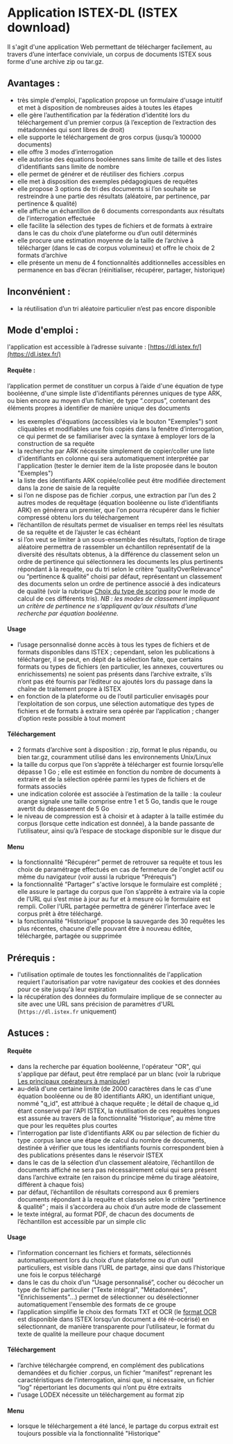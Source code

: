 # Application ISTEX-DL \(ISTEX download\)

Il s'agit d'une application Web permettant de télécharger facilement, au travers d’une interface conviviale, un corpus de documents ISTEX sous forme d'une archive zip ou tar.gz.

## **Avantages :**

* très simple d'emploi, l'application propose un formulaire d'usage intuitif et met à disposition de nombreuses aides à toutes les étapes
* elle gère l’authentification par la fédération d’identité lors du téléchargement d'un premier corpus \(à l’exception de l’extraction des métadonnées qui sont libres de droit\)
* elle supporte le téléchargement de gros corpus \(jusqu’à 100000 documents\)
* elle offre 3 modes d’interrogation
* elle autorise des équations booléennes sans limite de taille et des listes d’identifiants sans limite de nombre
* elle permet de générer et de réutiliser des fichiers .corpus
* elle met à disposition des exemples pédagogiques de requêtes
* elle propose 3 options de tri des documents si l’on souhaite se restreindre à une partie des résultats \(aléatoire, par pertinence, par pertinence & qualité\)
* elle affiche un échantillon de 6 documents correspondants aux résultats de l’interrogation effectuée
* elle facilite la sélection des types de fichiers et de formats à extraire dans le cas du choix d’une plateforme ou d’un outil déterminés
* elle procure une estimation moyenne de la taille de l’archive à télécharger \(dans le cas de corpus volumineux\) et offre le choix de 2 formats d’archive
* elle présente un menu de 4 fonctionnalités additionnelles accessibles en permanence en bas d’écran \(réinitialiser, récupérer, partager, historique\)

## **Inconvénient :**

* la réutilisation d’un tri aléatoire particulier n’est pas encore disponible

## **Mode d'emploi :** 

l'application est accessible à l’adresse suivante : [https://dl.istex.fr/](https://dl.istex.fr/)

#### ‌Requête : 

l’application permet de constituer un corpus à l’aide d'une équation de type booléenne, d'une simple liste d'identifiants pérennes uniques de type ARK, ou bien encore au moyen d’un fichier, de type “.corpus”, contenant des éléments propres à identifier de manière unique des documents

* les exemples d'équations \(accessibles via le bouton "Exemples"\) sont cliquables et modifiables une fois copiés dans la fenêtre d’interrogation, ce qui permet de se familiariser avec la syntaxe à employer lors de la construction de sa requête
* la recherche par ARK nécessite simplement de copier/coller une liste d'identifiants en colonne qui sera automatiquement interprétée par l'application \(tester le dernier item de la liste proposée dans le bouton "Exemples"\)
* la liste des identifiants ARK copiée/collée peut être modifiée directement dans la zone de saisie de la requête
* si l’on ne dispose pas de fichier .corpus, une extraction par l’un des 2 autres modes de requêtage \(équation booléenne ou liste d’identifiants ARK\) en générera un premier, que l'on pourra récupérer dans le fichier compressé obtenu lors du téléchargement
* l’échantillon de résultats permet de visualiser en temps réel les résultats de sa requête et de l’ajuster le cas échéant
* si l’on veut se limiter à un sous-ensemble des résultats, l’option de tirage aléatoire permettra de rassembler un échantillon représentatif de la diversité des résultats obtenus, à la différence du classement selon un ordre de pertinence qui sélectionnera les documents les plus pertinents répondant à la requête, ou du tri selon le critère “qualityOverRelevance” ou “pertinence & qualité” choisi par défaut, représentant un classement des documents selon un ordre de pertinence associé à des indicateurs de qualité \(voir la rubrique [Choix du type de scoring](../../api/results/scoring.md) pour le mode de calcul de ces différents tris\). _NB : les modes de classement impliquant un critère de pertinence ne s’appliquent qu’aux résultats d’une recherche par équation booléenne._

#### Usage

* l’usage personnalisé donne accès à tous les types de fichiers et de formats disponibles dans ISTEX ; cependant, selon les publications à télécharger, il se peut, en dépit de la sélection faite, que certains formats ou types de fichiers \(en particulier, les annexes, couvertures ou enrichissements\) ne soient pas présents dans l’archive extraite, s’ils n’ont pas été fournis par l’éditeur ou ajoutés lors du passage dans la chaîne de traitement propre à ISTEX
* en fonction de la plateforme ou de l’outil particulier envisagés pour l’exploitation de son corpus, une sélection automatique des types de fichiers et de formats à extraire sera opérée par l’application ; changer d’option reste possible à tout moment

#### Téléchargement

* 2 formats d’archive sont à disposition : zip, format le plus répandu, ou bien tar.gz, couramment utilisé dans les environnements Unix/Linux
* la taille du corpus que l’on s’apprête à télécharger est fournie lorsqu’elle dépasse 1 Go ; elle est estimée en fonction du nombre de documents à extraire et de la sélection opérée parmi les types de fichiers et de formats associés
* une indication colorée est associée à l’estimation de la taille : la couleur orange signale une taille comprise entre 1 et 5 Go, tandis que le rouge avertit du dépassement de 5 Go
* le niveau de compression est à choisir et à adapter à la taille estimée du corpus \(lorsque cette indication est donnée\), à la bande passante de l’utilisateur, ainsi qu’à l’espace de stockage disponible sur le disque dur

#### Menu

* la fonctionnalité “Récupérer” permet de retrouver sa requête et tous les choix de paramétrage effectués en cas de fermeture de l'onglet actif ou même du navigateur \(voir aussi la rubrique “Prérequis”\)
* la fonctionnalité “Partager” s'active lorsque le formulaire est complété ; elle assure le partage du corpus que l’on s’apprête à extraire via la copie de l’URL qui s’est mise à jour au fur et à mesure où le formulaire est rempli. Coller l’URL partagée permettra de générer l’interface avec le corpus prêt à être téléchargé. 
* la fonctionnalité “Historique” propose la sauvegarde des 30 requêtes les plus récentes, chacune d'elle pouvant être à nouveau éditée, téléchargée, partagée ou supprimée

## **Prérequis :**

* l'utilisation optimale de toutes les fonctionnalités de l'application requiert l'autorisation par votre navigateur des cookies et des données pour ce site jusqu'à leur expiration 
* la récupération des données du formulaire implique de se connecter au site avec une URL sans précision de paramètres d'URL \(`https://dl.istex.fr` uniquement\)

## **Astuces :** 

#### Requête

* dans la recherche par équation booléenne, l'opérateur "OR", qui s'applique par défaut, peut être remplacé par un blanc \(voir la rubrique [Les principaux opérateurs à manipuler](../requetage/operateurs.md)\)
* au-delà d'une certaine limite \(de 2000 caractères dans le cas d'une équation booléenne ou de 80 identifiants ARK\), un identifiant unique, nommé "q\_id", est attribué à chaque requête ; le détail de chaque q\_id étant conservé   par l'API ISTEX, la réutilisation de ces requêtes longues est assurée au travers de la fonctionnalité “Historique”, au même titre que pour les requêtes plus courtes
* l’interrogation par liste d’identifiants ARK ou par sélection de fichier du type .corpus lance une étape de calcul du nombre de documents, destinée à vérifier que tous les identifiants fournis correspondent bien à des publications présentes dans le réservoir ISTEX
* dans le cas de la sélection d’un classement aléatoire, l’échantillon de documents affiché ne sera pas nécessairement celui qui sera présent dans l’archive extraite \(en raison du principe même du tirage aléatoire, différent à chaque fois\)
* par défaut, l’échantillon de résultats correspond aux 6 premiers documents répondant à la requête et classés selon le critère “pertinence & qualité” ; mais il s’accordera au choix d’un autre mode de classement
* le texte intégral, au format PDF, de chacun des documents de l’échantillon est accessible par un simple clic

#### Usage

* l’information concernant les fichiers et formats, sélectionnés automatiquement lors du choix d’une plateforme ou d’un outil particuliers, est visible dans l’URL de partage, ainsi que dans l’historique une fois le corpus téléchargé
* dans le cas du choix d’un “Usage personnalisé”, cocher ou décocher un type de fichier particulier \("Texte intégral", "Métadonnées", "Enrichissements"...\) permet de sélectionner ou désélectionner automatiquement l'ensemble des formats de ce groupe
* l’application simplifie le choix des formats TXT et OCR \(le [format OCR](../annexes/liste-des-formats.md#o-ocr-optical-character-recognition-reconnaissance-optique-de-caracteres) est disponible dans ISTEX lorsqu’un document a été ré-océrisé\) en sélectionnant, de manière transparente pour l’utilisateur, le format du texte de qualité la meilleure pour chaque document

#### Téléchargement

* l’archive téléchargée comprend, en complément des publications demandées et du fichier .corpus, un fichier “manifest” reprenant les caractéristiques de l’interrogation, ainsi que, si nécessaire, un fichier “log” répertoriant les documents qui n’ont pu être extraits
* l'usage LODEX nécessite un téléchargement au format zip

#### Menu

* lorsque le téléchargement a été lancé, le partage du corpus extrait est toujours possible via la fonctionnalité "Historique"

  




